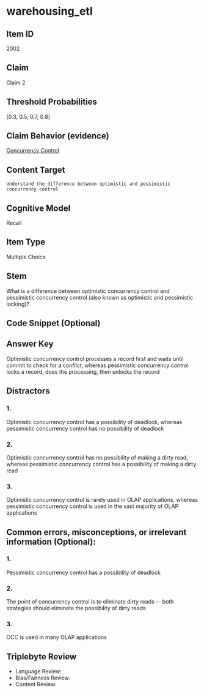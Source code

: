 # warehousing_etl

## Item ID
2002

## Claim
Claim 2

## Threshold Probabilities
[0.3, 0.5, 0.7, 0.8]

## Claim Behavior (evidence)
[Concurrency Control](https://stackoverflow.com/questions/129329/optimistic-vs-pessimistic-locking)

## Content Target
`Understand the difference between optimistic and pessimistic concurrency control`

## Cognitive Model
Recall

## Item Type
Multiple Choice

## Stem
What is a difference between optimistic concurrency control and pessimistic concurrency control (also known as optimistic and pessimistic locking)?

## Code Snippet (Optional)

## Answer Key
Optimistic concurrency control processes a record first and waits until commit to check for a conflict, whereas pessimistic concurrency control locks a record, does the processing, then unlocks the record

## Distractors
### 1.
Optimistic concurrency control has a possibility of deadlock, whereas pessimistic concurrency control has no possibility of deadlock

### 2.
Optimistic concurrency control has no possibility of making a dirty read, whereas pessimistic concurrency control has a possibility of making a dirty read

### 3.
Optimistic concurrency control is rarely used in OLAP applications, whereas pessimistic concurrency control is used in the vast majority of OLAP applications

## Common errors, misconceptions, or irrelevant information (Optional):
### 1.
Pessimistic concurrency control has a possibility of deadlock

### 2.
The point of concurrency control is to eliminate dirty reads -- both strategies should eliminate the possibility of dirty reads

### 3.
OCC is used in many OLAP applications

## Triplebyte Review
- Language Review:
- Bias/Fairness Review:
- Content Review:
